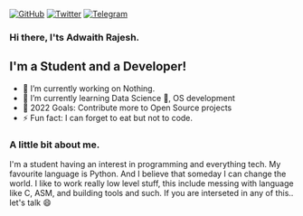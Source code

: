 [![GitHub](https://img.shields.io/badge/GitHub-100000?style=for-the-badge&logo=github&logoColor=white)](https://github.com/Adwaith-Rajesh)
[![Twitter](https://img.shields.io/badge/Twitter-1DA1F2?style=for-the-badge&logo=twitter&logoColor=white)](https://twitter.com/AdwaithRajesh_)
[![Telegram](	https://img.shields.io/badge/Telegram-2CA5E0?style=for-the-badge&logo=telegram&logoColor=white)](https://t.me/adwaithrajesh5)

### Hi there, I'ts Adwaith Rajesh.

## I'm a Student and a Developer!
- 🔭 I’m currently working on Nothing.
- 🌱 I’m currently learning Data Science 🤣, OS development
- 🥅 2022 Goals: Contribute more to Open Source projects
- ⚡ Fun fact: I can forget to eat but not to code.


### A little bit about me.

I'm a student having an interest in programming and everything tech. My favourite language is Python.
And I believe that someday I can change the world.
I like to work really low level stuff, this include messing with language like C, ASM, and building tools and such.
If you are interseted in any of this.. let's talk 😄
